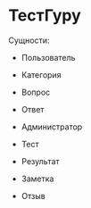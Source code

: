# ТестГуру


Сущности:

* Пользователь

* Категория

* Вопрос

* Ответ

* Администратор

* Тест

* Результат

* Заметка

* Отзыв
